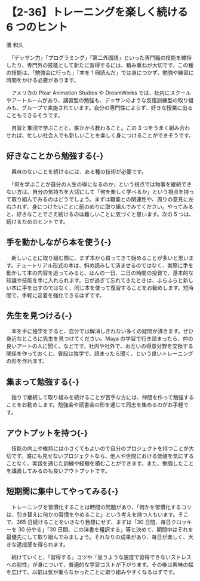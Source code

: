 # 【2-36】トレーニングを楽しく続ける 6 つのヒント

<div class="author">湊 和久</div>

　「デッサン力」「プログラミング」「第二外国語」といった専門職の技能を維持したり、専門外の技能として新たに習得するには、積み重ねが大切です。この種の技能は、「勉強会に行った」「本を 1 冊読んだ」では身につかず、勉強や練習に時間をかける必要があります。

　アメリカの Pixar Animation Studios や DreamWorks では、社内にスクールやアートルームがあり、講習型の勉強も、デッサンのような反復訓練型の取り組みも、グループで実施されています。自分の専門性によらず、好きな授業に出ることもできるそうです。

　自習と集団で学ぶことと、誰かから教わること。この 3 つをうまく組み合わせれば、忙しい社会人でも新しいことを楽しく身につけることができそうです。

## 好きなことから勉強する{-}

　興味のないことを続けるには、ある種の技術が必要です。

　「何を学ぶことが自分の人生の得になるのか」という視点では物事を継続できない方は、自分の気持ちを大切にして「何を楽しく学べるか」という視点を持って取り組んでみるのはどうでしょう。まずは職能との関連性や、周りの意見に左右されず、身につけたいことに前のめりに取り組んでみてください。やってみると、好きなことでさえ続けるのは難しいことに気づくと思います。次の 5 つは、続けるためのヒントです。

## 手を動かしながら本を使う{-}

　新しいことに取り組む際に、まず本から買ってきて始めることが多いと思います。チュートリアル形式の本は、斜め読みして済ませるのではなく、実際に手を動かして本の内容を追ってみると、ほんの一日、二日の時間の投資で、基本的な知識や技能を手に入れられます。日が過ぎて忘れてきたときは、ふらふらと新しい本に手を出すのではなく、同じ本を使って復習することをお勧めします。短時間で、手軽に定着を強化できるはずです。

## 先生を見つける{-}

　本を手に独学をすると、自分では解消しきれない多くの疑問が沸きます。ぜひ身近なところに先生を見つけてください。Maya の学習で行き詰まったら、仲の良いアートの人に聞く、などです。社内や社外で、お互いの得意分野を交換する関係を作っておくと、普段は独学で、詰まったら聞く、という良いトレーニングの形を作れます。

## 集まって勉強する{-}

　独りで継続して取り組みを続けることが苦手な方には、仲間を作って勉強することをお勧めします。勉強会や読書会の形を通じて同志を集めるのがお手軽です。

## アウトプットを持つ{-}

　技能の向上や維持には小さくてもよいので自分のプロジェクトを持つことが大切です。誰にも見せないプロジェクトなら、他人や世間における価値を気にすることなく、実践を通じた訓練や経験を積むことができます。また、勉強したことを講義してみるのも良いアウトプットです。

## 短期間に集中してやってみる{-}

　トレーニングを習慣化することは時間の問題があり、「何かを習慣化するコツは、引き替えに何かの習慣をやめること」という考えを持つ人もいます。そこで、365 日続けることをいきなり目標にせず、まずは「30 日間、毎日クロッキーを 30 分やる」「30 日間、この洋書を粗訳する」等と決めて、期間中はそれを最優先にして取り組んでみましょう。それなりの成果があり、毎日が楽しく、大きな達成感を得られます。

　続けていくと、「習得する」コツや「思うような速度で習得できないストレスへの耐性」が身について、普遍的な学習コストが下がります。その後は興味の幅を広げて、以前は気が乗らなかったことに取り組みやすくなるはずです。
